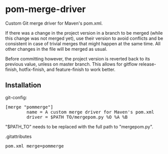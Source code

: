 pom-merge-driver
================

Custom Git merge driver for Maven's pom.xml.

If there was a change in the project version in a
branch to be merged (while this change was not merged
yet), use their version to avoid conflicts and be
consistent in case of trivial merges that might happen
at the same time. All other changes in the file will
be merged as usual.

Before committing however, the project version is reverted
back to its previous value, unless on master branch.
This allows for gitflow release-finish, hotfix-finish,
and feature-finish to work better.

Installation
-------------

git-config:
<pre>
[merge "pommerge"]
        name = A custom merge driver for Maven's pom.xml
        driver = $PATH_TO/mergepom.py %O %A %B
</pre>
"$PATH_TO" needs to be replaced with the full path to "mergepom.py".

.gitattributes
<pre>
pom.xml merge=pommerge
</pre>
